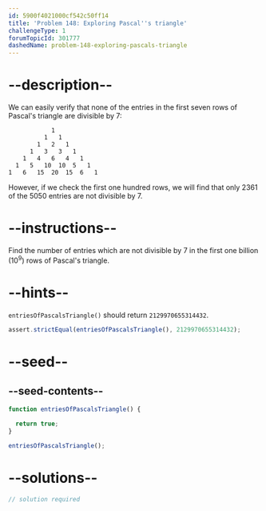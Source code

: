 ```yaml
---
id: 5900f4021000cf542c50ff14
title: 'Problem 148: Exploring Pascal''s triangle'
challengeType: 1
forumTopicId: 301777
dashedName: problem-148-exploring-pascals-triangle
---
```


# --description--

We can easily verify that none of the entries in the first seven rows of Pascal's triangle are divisible by 7:

```
            1
          1   1
        1   2   1
      1   3   3   1
    1   4   6   4   1
  1   5   10  10  5   1
1   6   15  20  15  6   1
```

However, if we check the first one hundred rows, we will find that only 2361 of the 5050 entries are not divisible by 7.

# --instructions--

Find the number of entries which are not divisible by 7 in the first one billion (${10}^9$) rows of Pascal's triangle.

# --hints--

`entriesOfPascalsTriangle()` should return `2129970655314432`.

```js
assert.strictEqual(entriesOfPascalsTriangle(), 2129970655314432);
```

# --seed--

## --seed-contents--

```js
function entriesOfPascalsTriangle() {

  return true;
}

entriesOfPascalsTriangle();
```

# --solutions--

```js
// solution required
```
